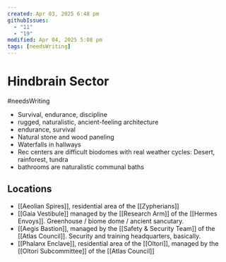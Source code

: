 ```yaml
---
created: Apr 03, 2025 6:48 pm
githubIssues:
  - "11"
  - "19"
modified: Apr 04, 2025 5:08 pm
tags: [needsWriting]
---
```


# Hindbrain Sector

#needsWriting 

- Survival, endurance, discipline
- rugged, naturalistic, ancient-feeling architecture
- endurance, survival
- Natural stone and wood paneling
- Waterfalls in hallways
- Rec centers are difficult biodomes with real weather cycles: Desert, rainforest, tundra
- bathrooms are naturalistic communal baths

## Locations

- [[Aeolian Spires]], residential area of the [[Zypherians]]
- [[Gaia Vestibule]] managed by the [[Research Arm]] of the [[Hermes Envoys]]. Greenhouse / biome dome / ancient sancutary.
- [[Aegis Bastion]], managed by the [[Safety & Security Team]] of the [[Atlas Council]]. Security and training headquarters, basically.
- [[Phalanx Enclave]], residential area of the [[Oltori]], managed by the [[Oltori Subcommittee]] of the [[Atlas Council]]